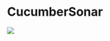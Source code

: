 # CucumberSonar
<a href="https://teamcity.jetbrains.com/buildConfiguration/TestDrive_CucumberExample_CucumberSonarBuild">
<img src="https://teamcity.jetbrains.com/app/rest/builds/buildType:(id:TestDrive_CucumberExample_CucumberSonarBuild)/statusIcon"/>
</a>
